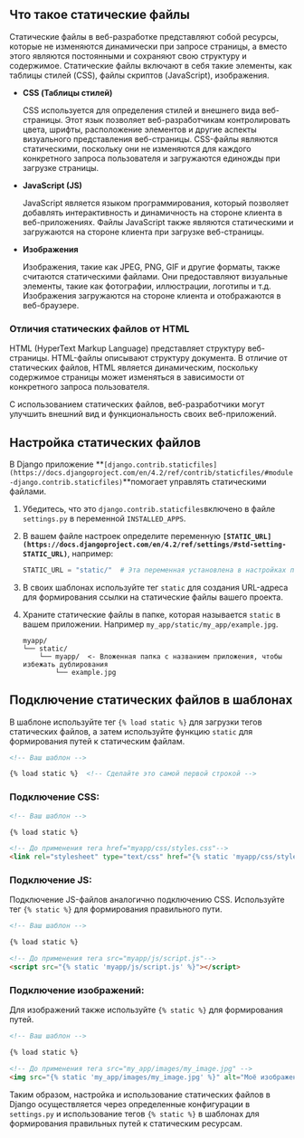## Что такое статические файлы

Статические файлы в веб-разработке представляют собой ресурсы, которые не изменяются динамически при запросе страницы, а вместо этого являются постоянными и сохраняют свою структуру и содержимое. Статические файлы включают в себя такие элементы, как таблицы стилей (CSS), файлы скриптов (JavaScript), изображения. 

- **CSS (Таблицы стилей)**
    
    CSS используется для определения стилей и внешнего вида веб-страницы. Этот язык позволяет веб-разработчикам контролировать цвета, шрифты, расположение элементов и другие аспекты визуального представления веб-страницы. CSS-файлы являются статическими, поскольку они не изменяются для каждого конкретного запроса пользователя и загружаются единожды при загрузке страницы.
    
- **JavaScript (JS)**
    
    JavaScript является языком программирования, который позволяет добавлять интерактивность и динамичность на стороне клиента в веб-приложениях. Файлы JavaScript также являются статическими и загружаются на стороне клиента при загрузке веб-страницы.
    
- **Изображения**
    
    Изображения, такие как JPEG, PNG, GIF и другие форматы, также считаются статическими файлами. Они предоставляют визуальные элементы, такие как фотографии, иллюстрации, логотипы и т.д. Изображения загружаются на стороне клиента и отображаются в веб-браузере.
    

### Отличия статических файлов от HTML

HTML (HyperText Markup Language) представляет структуру веб-страницы. HTML-файлы описывают структуру документа. В отличие от статических файлов, HTML является динамическим, поскольку содержимое страницы может изменяться в зависимости от конкретного запроса пользователя.

С использованием статических файлов, веб-разработчики могут улучшить внешний вид и функциональность своих веб-приложений.

## **Настройка статических файлов**

В Django приложение **`[django.contrib.staticfiles](https://docs.djangoproject.com/en/4.2/ref/contrib/staticfiles/#module-django.contrib.staticfiles)`**помогает управлять статическими файлами.

1. Убедитесь, что это `django.contrib.staticfiles`включено в файле `settings.py` в переменной `INSTALLED_APPS`.
2. В вашем файле настроек определите переменную **`[STATIC_URL](https://docs.djangoproject.com/en/4.2/ref/settings/#std-setting-STATIC_URL)`**, например:
    
    ```python
    STATIC_URL = "static/"  # Эта переменная установлена в настройках по умолчанию
    ```
    
3. В своих шаблонах используйте тег `static` для создания URL-адреса для формирования ссылки на статические файлы вашего проекта. 
4. Храните статические файлы в папке, которая называется `static` в вашем приложении. Например `my_app/static/my_app/example.jpg`.
    
    ```
    myapp/
    └── static/ 
        └── myapp/  <- Вложенная папка с названием приложения, чтобы избежать дублирования
            └── example.jpg
    ```
    

## Подключение статических файлов в шаблонах

В шаблоне используйте тег `{% load static %}` для загрузки тегов статических файлов, а затем используйте функцию `static` для формирования путей к статическим файлам.

```html
<!-- Ваш шаблон -->

{% load static %}  <!-- Сделайте это самой первой строкой -->
```

### **Подключение CSS:**

```html
<!-- Ваш шаблон -->

{% load static %}

<!-- До применения тега href="myapp/css/styles.css"-->
<link rel="stylesheet" type="text/css" href="{% static 'myapp/css/styles.css' %}">

```

### **Подключение JS:**

Подключение JS-файлов аналогично подключению CSS. Используйте тег `{% static %}` для формирования правильного пути.

```html
<!-- Ваш шаблон -->

{% load static %}

<!-- До применения тега src="myapp/js/script.js"-->
<script src="{% static 'myapp/js/script.js' %}"></script>

```

### **Подключение изображений:**

Для изображений также используйте `{% static %}` для формирования путей.

```html
<!-- Ваш шаблон -->

{% load static %}

<!-- До применения тега src="my_app/images/my_image.jpg" -->
<img src="{% static 'my_app/images/my_image.jpg' %}" alt="Моё изображение">

```

Таким образом, настройка и использование статических файлов в Django осуществляется через определенные конфигурации в `settings.py` и использование тегов `{% static %}` в шаблонах для формирования правильных путей к статическим ресурсам.